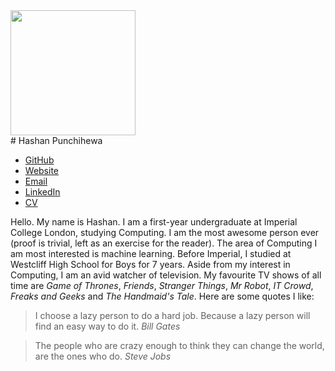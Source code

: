 <img class="face" src="https://via.placeholder.com/200x200" width="200" height="200">

<div class="center">
# Hashan Punchihewa
</div>

<div class="links">
<ul>
  <li><a href="https://github.com/hashanp">GitHub</a></li>
  <li><a href="https://hashanp.xyz">Website</a></li>
  <li><a href="mailto:hashan.punchihewa@gmail.com">Email</a></li>
  <li><a href="https://www.linkedin.com/in/hashanp/">LinkedIn</a></li>
  <li><a href="/cvs/hashanp.pdf">CV</a></li>
</ul>
</div>

Hello. My name is Hashan. I am a first-year undergraduate at Imperial College London, studying Computing. I am the most awesome person ever (proof is trivial, left as an exercise for the reader). The area of Computing I am most interested is machine learning. Before Imperial, I studied at Westcliff High School for Boys for 7 years. Aside from my interest in Computing, I am an avid watcher of television. My favourite TV shows of all time are *Game of Thrones*, *Friends*, *Stranger Things*, *Mr Robot*, *IT Crowd*, *Freaks and Geeks* and *The Handmaid's Tale*. Here are some quotes I like:

> I choose a lazy person to do a hard job. Because a lazy person will find an easy way to do it. *Bill Gates*

> The people who are crazy enough to think they can change the world, are the ones who do. *Steve Jobs*
